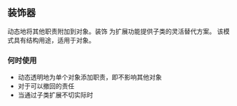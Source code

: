 ## 装饰器

动态地将其他职责附加到对象。装饰
为扩展功能提供子类的灵活替代方案。
该模式具有结构用途，适用于对象。

### 何时使用

* 动态透明地为单个对象添加职责，即不影响其他对象
* 对于可以撤回的责任
* 当通过子类扩展不切实际时